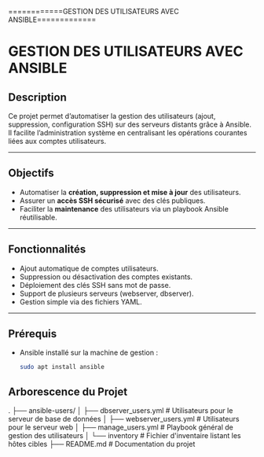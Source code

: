 ============GESTION DES UTILISATEURS AVEC ANSIBLE=============
#  GESTION DES UTILISATEURS AVEC ANSIBLE

##  Description

Ce projet permet d’automatiser la gestion des utilisateurs (ajout, suppression, configuration SSH) sur des serveurs distants grâce à Ansible. Il facilite l’administration système en centralisant les opérations courantes liées aux comptes utilisateurs.

---

## Objectifs

- Automatiser la **création, suppression et mise à jour** des utilisateurs.
- Assurer un **accès SSH sécurisé** avec des clés publiques.
- Faciliter la **maintenance** des utilisateurs via un playbook Ansible réutilisable.

---

## Fonctionnalités

- Ajout automatique de comptes utilisateurs.
- Suppression ou désactivation des comptes existants.
- Déploiement des clés SSH sans mot de passe.
- Support de plusieurs serveurs (webserver, dbserver).
- Gestion simple via des fichiers YAML.

---

## Prérequis

- Ansible installé sur la machine de gestion :
  ```bash
  sudo apt install ansible

 ## Arborescence du Projet
.
├── ansible-users/
│   ├── dbserver_users.yml         # Utilisateurs pour le serveur de base de données
│   ├── webserver_users.yml        # Utilisateurs pour le serveur web
│   ├── manage_users.yml           # Playbook général de gestion des utilisateurs
│   └── inventory                  # Fichier d'inventaire listant les hôtes cibles
├── README.md                      # Documentation du projet
